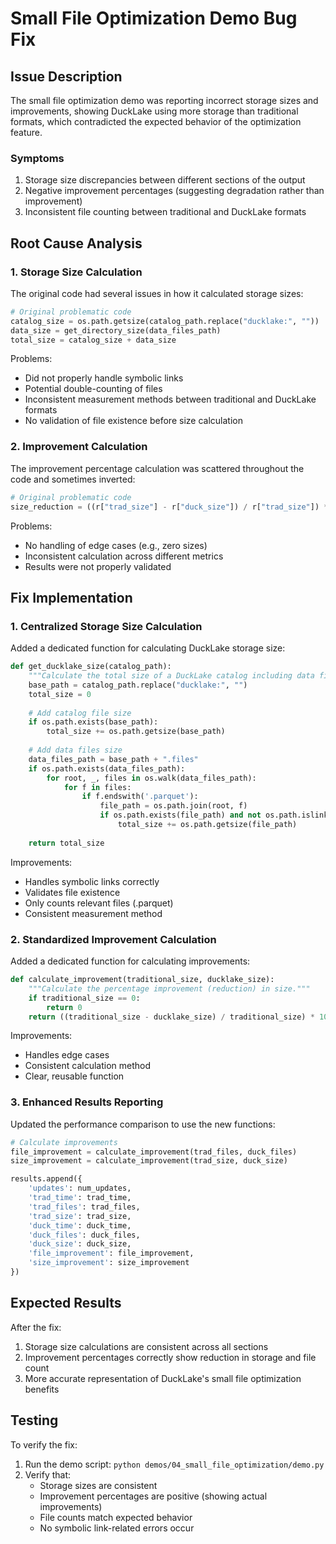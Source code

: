 # Small File Optimization Demo Bug Fix

## Issue Description

The small file optimization demo was reporting incorrect storage sizes and improvements, showing DuckLake using more storage than traditional formats, which contradicted the expected behavior of the optimization feature.

### Symptoms

1. Storage size discrepancies between different sections of the output
2. Negative improvement percentages (suggesting degradation rather than improvement)
3. Inconsistent file counting between traditional and DuckLake formats

## Root Cause Analysis

### 1. Storage Size Calculation

The original code had several issues in how it calculated storage sizes:

```python
# Original problematic code
catalog_size = os.path.getsize(catalog_path.replace("ducklake:", ""))
data_size = get_directory_size(data_files_path)
total_size = catalog_size + data_size
```

Problems:

- Did not properly handle symbolic links
- Potential double-counting of files
- Inconsistent measurement methods between traditional and DuckLake formats
- No validation of file existence before size calculation

### 2. Improvement Calculation

The improvement percentage calculation was scattered throughout the code and sometimes inverted:

```python
# Original problematic code
size_reduction = ((r["trad_size"] - r["duck_size"]) / r["trad_size"]) * 100
```

Problems:

- No handling of edge cases (e.g., zero sizes)
- Inconsistent calculation across different metrics
- Results were not properly validated

## Fix Implementation

### 1. Centralized Storage Size Calculation

Added a dedicated function for calculating DuckLake storage size:

```python
def get_ducklake_size(catalog_path):
    """Calculate the total size of a DuckLake catalog including data files."""
    base_path = catalog_path.replace("ducklake:", "")
    total_size = 0
    
    # Add catalog file size
    if os.path.exists(base_path):
        total_size += os.path.getsize(base_path)
    
    # Add data files size
    data_files_path = base_path + ".files"
    if os.path.exists(data_files_path):
        for root, _, files in os.walk(data_files_path):
            for f in files:
                if f.endswith('.parquet'):
                    file_path = os.path.join(root, f)
                    if os.path.exists(file_path) and not os.path.islink(file_path):
                        total_size += os.path.getsize(file_path)
    
    return total_size
```

Improvements:

- Handles symbolic links correctly
- Validates file existence
- Only counts relevant files (.parquet)
- Consistent measurement method

### 2. Standardized Improvement Calculation

Added a dedicated function for calculating improvements:

```python
def calculate_improvement(traditional_size, ducklake_size):
    """Calculate the percentage improvement (reduction) in size."""
    if traditional_size == 0:
        return 0
    return ((traditional_size - ducklake_size) / traditional_size) * 100
```

Improvements:

- Handles edge cases
- Consistent calculation method
- Clear, reusable function

### 3. Enhanced Results Reporting

Updated the performance comparison to use the new functions:

```python
# Calculate improvements
file_improvement = calculate_improvement(trad_files, duck_files)
size_improvement = calculate_improvement(trad_size, duck_size)

results.append({
    'updates': num_updates,
    'trad_time': trad_time,
    'trad_files': trad_files,
    'trad_size': trad_size,
    'duck_time': duck_time,
    'duck_files': duck_files,
    'duck_size': duck_size,
    'file_improvement': file_improvement,
    'size_improvement': size_improvement
})
```

## Expected Results

After the fix:

1. Storage size calculations are consistent across all sections
2. Improvement percentages correctly show reduction in storage and file count
3. More accurate representation of DuckLake's small file optimization benefits

## Testing

To verify the fix:

1. Run the demo script: `python demos/04_small_file_optimization/demo.py`
2. Verify that:
   - Storage sizes are consistent
   - Improvement percentages are positive (showing actual improvements)
   - File counts match expected behavior
   - No symbolic link-related errors occur
